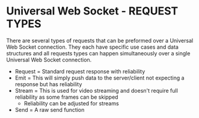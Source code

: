# Universal Web Socket - REQUEST TYPES

There are several types of requests that can be preformed over a Universal Web Socket connection.
They each have specific use cases and data structures and all requests types can happen simultaneously over a single Universal Web Socket connection.

 - Request = Standard request response with reliability
 - Emit = This will simply push data to the server/client not expecting a response but has reliability
 - Stream = This is used for video streaming and doesn't require full reliability as some frames can be skipped
    - Reliability can be adjusted for streams
 - Send = A raw send function
